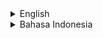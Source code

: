 <details>
<summary>English</summary>

# rf_tank_game_template - Godot Engine Tank Game Template

## Intro

This project is a tank game template for Godot Engine.

## Where to Download

Download this project on the "Releases" page.

## How to Use

Open with Godot Engine 3, then run the scene.

## Screenshot

<p align="center">
	<img src="./.md_asset/ss_2024.07.13-2054.png" />
</p>

## Freelance Worker Link

- https://projects.co.id/public/browse_users/view/99bc11/rakifsul

</details>

<details>
<summary>Bahasa Indonesia</summary>

# rf_tank_game_template - Godot Engine Tank Game Template

## Pendahuluan

Project ini adalah template game tank yang dibuat menggunakan Godot Engine.

## Download di Mana

Download project ini pada halaman "Releases".

## Cara Penggunaan

Buka dengan Godot Engine 3, lalu jalankan scene-nya.

## Screenshot

<p align="center">
	<img src="./.md_asset/ss_2024.07.13-2054.png" />
</p>

## Freelance Worker Link

- https://projects.co.id/public/browse_users/view/99bc11/rakifsul

</details>

